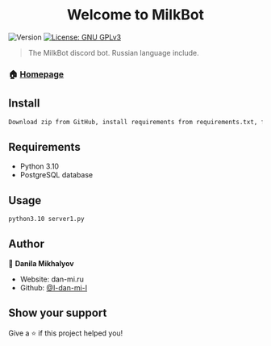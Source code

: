 <h1 align="center">Welcome to MilkBot</h1>
<p>
  <img alt="Version" src="https://img.shields.io/badge/version-4.0-blue.svg?cacheSeconds=2592000" />
  <a href="#" target="_blank">
    <img alt="License: GNU GPLv3" src="https://img.shields.io/badge/License-GNU GPLv3-yellow.svg" />
  </a>
</p>

> The MilkBot discord bot. Russian language include.

### 🏠 [Homepage](https://github.com/I-dan-mi-I/MilkBot)

## Install

```sh
Download zip from GitHub, install requirements from requirements.txt, fill gaps in settings.py, run init db.py for init your database
```

## Requirements
* Python 3.10
* PostgreSQL database

## Usage

```sh
python3.10 server1.py
```

## Author

👤 **Danila Mikhalyov**

* Website: dan-mi.ru
* Github: [@I-dan-mi-I](https://github.com/I-dan-mi-I)

## Show your support

Give a ⭐️ if this project helped you!
